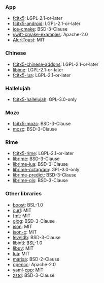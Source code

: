 ### App
* [fcitx5](https://github.com/fcitx/fcitx5): LGPL-2.1-or-later
* [fcitx5-android](https://github.com/fcitx5-android/fcitx5-android): LGPL-2.1-or-later
* [ios-cmake](https://github.com/leetal/ios-cmake): BSD-3-Clause
* [swift-cmake-examples](https://github.com/apple/swift-cmake-examples): Apache-2.0
* [AlertToast](https://github.com/elai950/AlertToast): MIT

### Chinese
* [fcitx5-chinese-addons](https://github.com/fcitx/fcitx5-chinese-addons): LGPL-2.1-or-later
* [libime](https://github.com/fcitx/libime): LGPL-2.1-or-later
* [fcitx5-lua](https://github.com/fcitx/fcitx5-lua): LGPL-2.1-or-later

### Hallelujah
* [fcitx5-hallelujah](https://github.com/fcitx-contrib/fcitx5-hallelujah): GPL-3.0-only

### Mozc
* [fcitx5-mozc](https://github.com/fcitx/mozc): BSD-3-Clause
* [mozc](https://github.com/google/mozc): BSD-3-Clause

### Rime
* [fcitx5-rime](https://github.com/fcitx/fcitx5-rime): LGPL-2.1-or-later
* [librime](https://github.com/rime/librime): BSD-3-Clause
* [librime-lua](https://github.com/hchunhui/librime-lua): BSD-3-Clause
* [librime-octagram](https://github.com/lotem/librime-octagram): GPL-3.0-only
* [librime-predict](https://github.com/rime/librime-predict): BSD-3-Clause
* [librime-qjs](https://github.com/HuangJian/librime-qjs): BSD-3-Clause

### Other libraries
* [boost](https://github.com/boostorg): BSL-1.0
* [curl](https://github.com/curl/curl): MIT
* [fmt](https://github.com/fmtlib/fmt): MIT
* [glog](https://github.com/google/glog): BSD-3-Clause
* [json](https://github.com/nlohmann/json): MIT
* [json-c](https://github.com/json-c/json-c): MIT
* [leveldb](https://github.com/google/leveldb): BSD-3-Clause
* [libintl](https://github.com/j-jorge/libintl-lite): BSL-1.0
* [libuv](https://github.com/libuv/libuv): MIT
* [lua](https://github.com/lua/lua): MIT
* [marisa](https://github.com/rime/marisa-trie): BSD-2-Clause
* [opencc](https://github.com/BYVoid/OpenCC): Apache-2.0
* [yaml-cpp](https://github.com/jbeder/yaml-cpp): MIT
* [zstd](https://github.com/facebook/zstd): BSD-3-Clause
